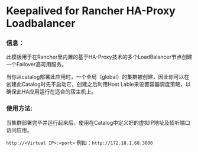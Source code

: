 # Keepalived for Rancher HA-Proxy Loadbalancer

### 信息：

此模板用于在Rancher里内置的基于HA-Proxy技术的多个LoadBalancer节点创建一个Failover高可用服务。

当你从catalog部署此应用时，一个全局（global）的集群被创建，因此你可以在创建此Catalog时先不启动它，创建之后利用Host Lable来设置容器调度策略，以确保此HA应用运行在适合的宿主机上。

### 使用方法:

当集群部署完毕并运行起来后，使用在Catalog中定义好的虚拟IP地址及侦听端口访问应用。

`http://<Virtual IP>:<port>`
例如：`http://172.18.1.68:3000`
